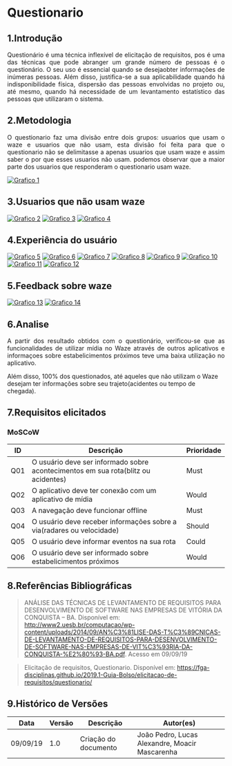 # Questionario

## 1.Introdução

<p align="justify">
Questionário é uma técnica inflexível de elicitação de requisitos, pos é uma das técnicas que pode abranger um grande número de pessoas é o questionário. O seu uso é essencial quando se desejaobter informações de inúmeras pessoas. Além disso, justifica-se a sua aplicabilidade quando há indisponibilidade física, dispersão das pessoas envolvidas no projeto ou, até mesmo, quando há necessidade de um levantamento estatístico das pessoas que utilizaram o sistema.
</p>

## 2.Metodologia
<p align="justify">
O questionario faz uma divisão entre dois grupos: usuarios que usam o waze e usuarios que não usam, esta divisão foi feita para que o questionario não se delimitasse a apenas usuarios que usam waze e assim saber o por que esses usuarios não usam. podemos observar que a maior parte dos usuarios que responderam o questionario usam waze.
</p>

[![Grafico 1](img/grafico1.png)](img/grafico1.png)

## 3.Usuarios que não usam waze

[![Grafico 2](img/grafico2.png)](img/grafico2.png)
[![Grafico 3](img/grafico3.png)](img/grafico3.png)
[![Grafico 4](img/grafico4.png)](img/grafico4.png)

## 4.Experiência do usuário


[![Grafico 5](img/grafico5.png)](img/grafico5.png)
[![Grafico 6](img/grafico6.png)](img/grafico6.png)
[![Grafico 7](img/grafico7.png)](img/grafico7.png)
[![Grafico 8](img/grafico8.png)](img/grafico8.png)
[![Grafico 9](img/grafico9.png)](img/grafico9.png)
[![Grafico 10](img/grafico10.png)](img/grafico10.png)
[![Grafico 11](img/grafico11.png)](img/grafico11.png)
[![Grafico 12](img/grafico12.png)](img/grafico12.png)

## 5.Feedback sobre waze

[![Grafico 13](img/grafico13.png)](img/grafico13.png)
[![Grafico 14](img/grafico14.png)](img/grafico14.png)

## 6.Analise

<p align="justify">
A partir dos resultado obtidos com o questionário, verificou-se que as funcionalidades de utilizar mídia no Waze através de outros aplicativos e informaçoes sobre estabelicimentos próximos teve uma baixa utilização no aplicativo.

Além disso, 100% dos questionados, até aqueles que não utilizam o Waze desejam ter informações sobre seu trajeto(acidentes ou tempo de chegada).
</p>

## 7.Requisitos elicitados

### MoSCoW

ID|Descrição| Prioridade
--|--------|-----------
Q01|O usuário deve ser informado sobre acontecimentos em sua rota(blitz ou acidentes)| Must
Q02|O aplicativo deve ter conexão com um aplicativo de mídia| Would
Q03|A navegação deve funcionar offline| Must
Q04|O usuário deve receber informações sobre a via(radares ou velocidade)| Should
Q05| O usuário deve informar eventos na sua rota| Could
Q06 | O usuário deve ser informado sobre estabelicimentos próximos | Would



## 8.Referências Bibliográficas

> ANÁLISE DAS TÉCNICAS DE LEVANTAMENTO DE REQUISITOS
PARA DESENVOLVIMENTO DE SOFTWARE NAS EMPRESAS DE
VITÓRIA DA CONQUISTA – BA. Disponível em: http://www2.uesb.br/computacao/wp-content/uploads/2014/09/AN%C3%81LISE-DAS-T%C3%89CNICAS-DE-LEVANTAMENTO-DE-REQUISITOS-PARA-DESENVOLVIMENTO-DE-SOFTWARE-NAS-EMPRESAS-DE-VIT%C3%93RIA-DA-CONQUISTA-%E2%80%93-BA.pdf. Acesso em 09/09/19

> Elicitação de requisitos, Questionario. Disponível em: https://fga-disciplinas.github.io/2019.1-Guia-Bolso/elicitacao-de-requisitos/questionario/

## 9.Histórico de Versões

|Data|Versão|Descrição|Autor(es)|
|----|------|---------|---------|
09/09/19|1.0|Criação do documento|João Pedro, Lucas Alexandre, Moacir Mascarenha|

